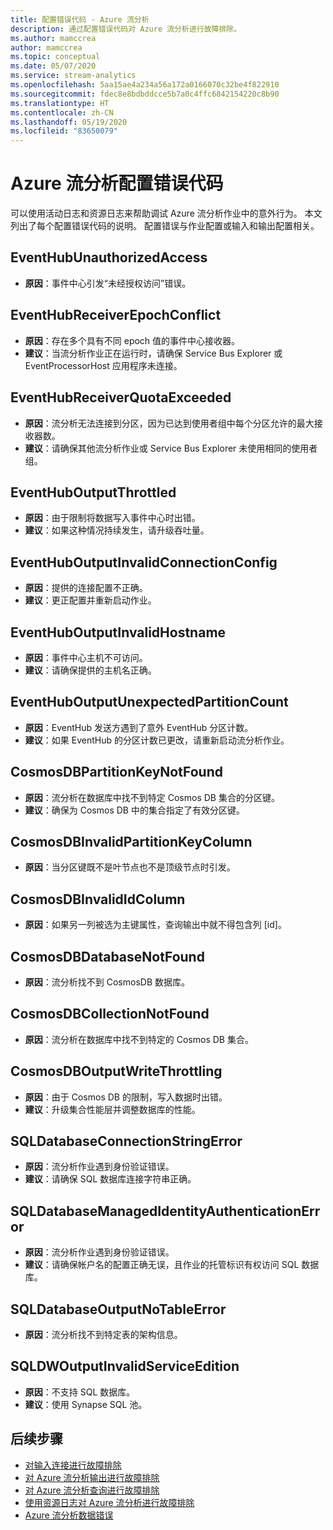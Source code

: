 ```yaml
---
title: 配置错误代码 - Azure 流分析
description: 通过配置错误代码对 Azure 流分析进行故障排除。
ms.author: mamccrea
author: mamccrea
ms.topic: conceptual
ms.date: 05/07/2020
ms.service: stream-analytics
ms.openlocfilehash: 5aa15ae4a234a56a172a0166070c32be4f822910
ms.sourcegitcommit: fdec8e8bdbddcce5b7a0c4ffc6842154220c8b90
ms.translationtype: HT
ms.contentlocale: zh-CN
ms.lasthandoff: 05/19/2020
ms.locfileid: "83650079"
---
```

# <a name="azure-stream-analytics-configuration-error-codes"></a>Azure 流分析配置错误代码

可以使用活动日志和资源日志来帮助调试 Azure 流分析作业中的意外行为。 本文列出了每个配置错误代码的说明。 配置错误与作业配置或输入和输出配置相关。

## <a name="eventhubunauthorizedaccess"></a>EventHubUnauthorizedAccess

* **原因**：事件中心引发“未经授权访问”错误。

## <a name="eventhubreceiverepochconflict"></a>EventHubReceiverEpochConflict

* **原因**：存在多个具有不同 epoch 值的事件中心接收器。
* **建议**：当流分析作业正在运行时，请确保 Service Bus Explorer 或 EventProcessorHost 应用程序未连接。

## <a name="eventhubreceiverquotaexceeded"></a>EventHubReceiverQuotaExceeded

* **原因**：流分析无法连接到分区，因为已达到使用者组中每个分区允许的最大接收器数。
* **建议**：请确保其他流分析作业或 Service Bus Explorer 未使用相同的使用者组。

## <a name="eventhuboutputthrottled"></a>EventHubOutputThrottled

* **原因**：由于限制将数据写入事件中心时出错。
* **建议**：如果这种情况持续发生，请升级吞吐量。

## <a name="eventhuboutputinvalidconnectionconfig"></a>EventHubOutputInvalidConnectionConfig

* **原因**：提供的连接配置不正确。
* **建议**：更正配置并重新启动作业。

## <a name="eventhuboutputinvalidhostname"></a>EventHubOutputInvalidHostname

* **原因**：事件中心主机不可访问。
* **建议**：请确保提供的主机名正确。

## <a name="eventhuboutputunexpectedpartitioncount"></a>EventHubOutputUnexpectedPartitionCount

* **原因**：EventHub 发送方遇到了意外 EventHub 分区计数。
* **建议**：如果 EventHub 的分区计数已更改，请重新启动流分析作业。

## <a name="cosmosdbpartitionkeynotfound"></a>CosmosDBPartitionKeyNotFound

* **原因**：流分析在数据库中找不到特定 Cosmos DB 集合的分区键。
* **建议**：确保为 Cosmos DB 中的集合指定了有效分区键。

## <a name="cosmosdbinvalidpartitionkeycolumn"></a>CosmosDBInvalidPartitionKeyColumn

* **原因**：当分区键既不是叶节点也不是顶级节点时引发。

## <a name="cosmosdbinvalididcolumn"></a>CosmosDBInvalidIdColumn

* **原因**：如果另一列被选为主键属性，查询输出中就不得包含列 \[id]。

## <a name="cosmosdbdatabasenotfound"></a>CosmosDBDatabaseNotFound

* **原因**：流分析找不到 CosmosDB 数据库。

## <a name="cosmosdbcollectionnotfound"></a>CosmosDBCollectionNotFound

* **原因**：流分析在数据库中找不到特定的 Cosmos DB 集合。

## <a name="cosmosdboutputwritethrottling"></a>CosmosDBOutputWriteThrottling

* **原因**：由于 Cosmos DB 的限制，写入数据时出错。
* **建议**：升级集合性能层并调整数据库的性能。

## <a name="sqldatabaseconnectionstringerror"></a>SQLDatabaseConnectionStringError

* **原因**：流分析作业遇到身份验证错误。
* **建议**：请确保 SQL 数据库连接字符串正确。

## <a name="sqldatabasemanagedidentityauthenticationerror"></a>SQLDatabaseManagedIdentityAuthenticationError

* **原因**：流分析作业遇到身份验证错误。 
* **建议**：请确保帐户名的配置正确无误，且作业的托管标识有权访问 SQL 数据库。

## <a name="sqldatabaseoutputnotableerror"></a>SQLDatabaseOutputNoTableError

* **原因**：流分析找不到特定表的架构信息。

## <a name="sqldwoutputinvalidserviceedition"></a>SQLDWOutputInvalidServiceEdition

* **原因**：不支持 SQL 数据库。
* **建议**：使用 Synapse SQL 池。

## <a name="next-steps"></a>后续步骤

* [对输入连接进行故障排除](stream-analytics-troubleshoot-input.md)
* [对 Azure 流分析输出进行故障排除](stream-analytics-troubleshoot-output.md)
* [对 Azure 流分析查询进行故障排除](stream-analytics-troubleshoot-query.md)
* [使用资源日志对 Azure 流分析进行故障排除](stream-analytics-job-diagnostic-logs.md)
* [Azure 流分析数据错误](data-errors.md)

